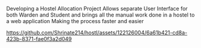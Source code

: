 Developing a Hostel Allocation Project 
Allows separate User Interface for both Warden and Student and brings all the manual work done in a hostel to a web application
Making the process faster and easier

https://github.com/Shrinate214/hostl/assets/122126004/6a61b421-cd8a-423b-8371-fae0f3a2d049
